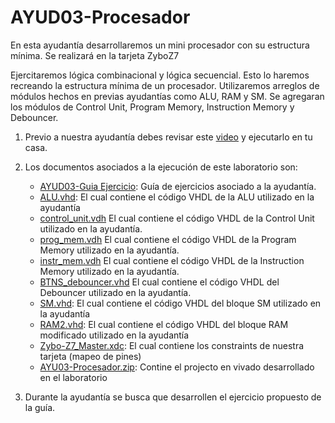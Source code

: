 # AYUD03-Procesador
En esta ayudantía desarrollaremos un mini procesador con su estructura mínima. Se realizará en la tarjeta ZyboZ7

Ejercitaremos lógica combinacional y lógica secuencial. Esto lo haremos recreando la estructura mínima de un procesador. Utilizaremos arreglos de módulos hechos en previas ayudantías como ALU, RAM y SM. Se agregaran los módulos de Control Unit, Program Memory, Instruction Memory y Debouncer.

1. Previo a nuestra ayudantía debes revisar este [video](https://youtu.be/xY11cwGPH3E) y ejecutarlo en tu casa.

2. Los documentos asociados a la ejecución de este laboratorio son:
    * [AYUD03-Guia Ejercicio](https://github.com/IEE2463-SEP/AYUD03-Procesador/blob/main/AYUD03-Guia%20Ejercicio.pdf):  Guía de ejercicios asociado a la ayudantía. 
    * [ALU.vhd](https://github.com/IEE2463-SEP/AYUD03-Procesador/blob/main/ALU.vhd): El cual contiene el código VHDL de la ALU utilizado en la ayudantía
    * [control_unit.vdh](https://github.com/IEE2463-SEP/AYUD03-Procesador/blob/main/control_unit.vhd) El cual contiene el código VHDL de la Control Unit utilizado en la ayudantía.
    * [prog_mem.vdh](https://github.com/IEE2463-SEP/AYUD03-Procesador/blob/main/prog_mem.vhd) El cual contiene el código VHDL de la Program Memory utilizado en la ayudantía.
    * [instr_mem.vdh](https://github.com/IEE2463-SEP/AYUD03-Procesador/blob/main/instr_mem.vhd) El cual contiene el código VHDL de la Instruction Memory utilizado en la ayudantía.
    * [BTNS_debouncer.vhd](https://github.com/IEE2463-SEP/AYUD03-Procesador/blob/main/BTNS_debouncer.vhd) El cual contiene el código VHDL del Debouncer utilizado en la ayudantía.
    * [SM.vhd](https://github.com/IEE2463-SEP/AYUD03-Procesador/blob/main/SM.vhd): El cual contiene el código VHDL del bloque SM utilizado en la ayudantía
    * [RAM2.vhd](https://github.com/IEE2463-SEP/AYUD03-Procesador/blob/main/RAM2.vhd): El cual contiene el código VHDL del bloque RAM modificado utilizado en la ayudantía  
    * [Zybo-Z7_Master.xdc](https://github.com/IEE2463-SEP/AYUD03-Procesador/blob/main/Zybo-Z7-Master.xdc):  El cual contiene los constraints de nuestra tarjeta (mapeo de pines)    
    * [AYU03-Procesador.zip](https://github.com/IEE2463-SEP/AYUD03-Procesador/blob/main/AY03-Procesador.zip):  Contine el projecto en vivado desarrollado en el laboratorio    
   
3. Durante la ayudantía se busca que desarrollen el ejercicio propuesto de la guía.
